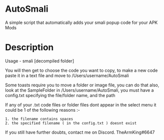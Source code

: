 # AutoSmali
A simple script that automatically adds your smali popup code for your APK Mods

# Description
Usage - smali [decompiled folder]

You will then get to choose the code you want to copy, to make a new code paste it in a text file and move to /Users/username/AutoSmali

Some toasts require you to move a folder or image file, you can do that also, look at the SampleFolder in /Users/username/AutoSmali, you must have a config.txt specifying the file/folder name, and the path

If any of your .txt code files or folder files dont appear in the select menu it could be 1 of the following reasons :-

    1. the filename contains spaces
    2. the specified filename ( in the config.txt ) doesnt exist

If you still have further doubts, contact me on Discord. TheArmKing#6647
